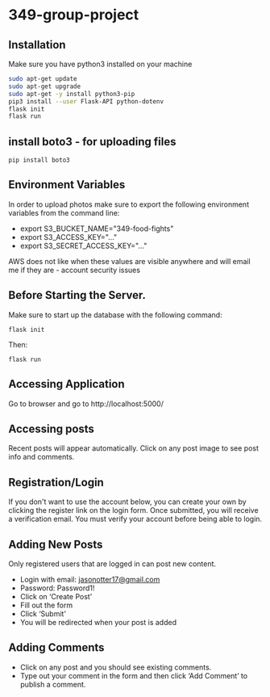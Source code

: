 # 349-group-project

## Installation
Make sure you have python3 installed on your machine

```bash
sudo apt-get update
sudo apt-get upgrade
sudo apt-get -y install python3-pip
pip3 install --user Flask-API python-dotenv
flask init
flask run
```

## install boto3 - for uploading files
```
pip install boto3
```

## Environment Variables
In order to upload photos make sure to export the following environment variables from the command line:
* export S3_BUCKET_NAME="349-food-fights"
* export S3_ACCESS_KEY="..."
* export S3_SECRET_ACCESS_KEY="..."

AWS does not like when these values are visible anywhere and will email me if they are - account security issues

## Before Starting the Server.
Make sure to start up the database with the following command:
```
flask init
```
Then:
```
flask run
```

## Accessing Application
Go to browser and go to http://localhost:5000/

## Accessing posts
Recent posts will appear automatically.
Click on any post image to see post info and comments.

## Registration/Login
If you don't want to use the account below, you can create your own by clicking
the register link on the login form. Once submitted, you will receive a verification email.
You must verify your account before being able to login.

## Adding New Posts
Only registered users that are logged in can post new content.
* Login with email: jasonotter17@gmail.com
* Password: Password1!
* Click on ‘Create Post’
* Fill out the form
* Click ‘Submit’
* You will be redirected when your post is added

## Adding Comments
* Click on any post and you should see existing comments.
* Type out your comment in the form and then click ‘Add Comment’ to publish a comment.
